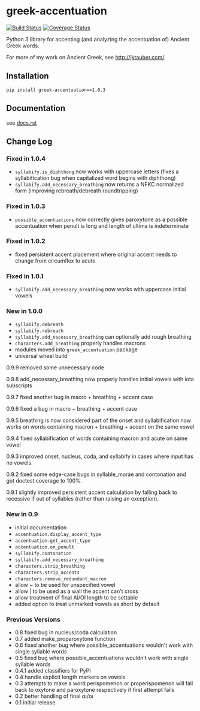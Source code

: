 # greek-accentuation

[![Build Status](https://travis-ci.org/jtauber/greek-accentuation.svg)](https://travis-ci.org/jtauber/greek-accentuation)
[![Coverage Status](https://coveralls.io/repos/jtauber/greek-accentuation/badge.svg?branch=master&service=github)](https://coveralls.io/github/jtauber/greek-accentuation?branch=master)

Python 3 library for accenting (and analyzing the accentuation of) Ancient
Greek words.

For more of my work on Ancient Greek, see <http://jktauber.com/>.


## Installation

    pip install greek-accentuation==1.0.3


## Documentation

see [docs.rst](https://github.com/jtauber/greek-accentuation/blob/master/docs.rst)


## Change Log

### Fixed in 1.0.4

* `syllabify.is_diphthong` now works with uppercase letters (fixes a syllabification bug when capitalized word begins with diphthong)
* `syllabify.add_necessary_breathing` now returns a NFKC normalized form (improving rebreath/debreath roundtripping)

### Fixed in 1.0.3

* `possible_accentuations` now correctly gives paroxytone as a possible accentuation when penult is long and length of ultima is indeterminate

### Fixed in 1.0.2

* fixed persistent accent placement where original accent needs to change from circumflex to acute

### Fixed in 1.0.1

* `syllabify.add_necessary_breathing` now works with uppercase initial vowels

### New in 1.0.0

* `syllabify.debreath`
* `syllabify.rebreath`
* `syllabify.add_necessary_breathing` can optionally add rough breathing
* `characters.add_breathing` properly handles macrons
* modules moved into `greek_accentuation` package
* universal wheel build


0.9.9 removed some unnecessary code

0.9.8 add_necessary_breathing now properly handles initial vowels with iota
subscripts

0.9.7 fixed another bug in macro + breathing + accent case

0.9.6 fixed a bug in macro + breathing + accent case

0.9.5 breathing is now considered part of the onset and syllabification now
works on words containing macron + breathing + accent on the same vowel

0.9.4 fixed syllabification of words containing macron and acute on same vowel

0.9.3 improved onset, nucleus, coda, and syllabify in cases where input has no
vowels.

0.9.2 fixed some edge-case bugs in syllable_morae and contonation and got
doctest coverage to 100%.

0.9.1 slightly improved persistent accent calculation by falling back to
recessive if out of syllables (rather than raising an exception).


### New in 0.9

* initial documentation
* `accentuation.display_accent_type`
* `accentuation.get_accent_type`
* `accentuation.on_penult`
* `syllabify.contonation`
* `syllabify.add_necessary_breathing`
* `characters.strip_breathing`
* `characters.strip_accents`
* `characters.remove_redundant_macron`
* allow ~ to be used for unspecified vowel
* allow | to be used as a wall the accent can't cross
* allow treatment of final AI/OI length to be settable
* added option to treat unmarked vowels as short by default

### Previous Versions

* 0.8 fixed bug in nucleus/coda calculation
* 0.7 added make_proparoxytone function
* 0.6 fixed another bug where possible_accentuations wouldn't work with single
      syllable words
* 0.5 fixed bug where possible_accentuations wouldn't work with single syllable
      words
* 0.4.1 added classifiers for PyPI
* 0.4 handle explicit length markers on vowels
* 0.3 attempts to make a word perispomenon or properispomenon will fall back to
      oxytone and paroxytone respectively if first attempt fails
* 0.2 better handling of final αι/οι
* 0.1 initial release
